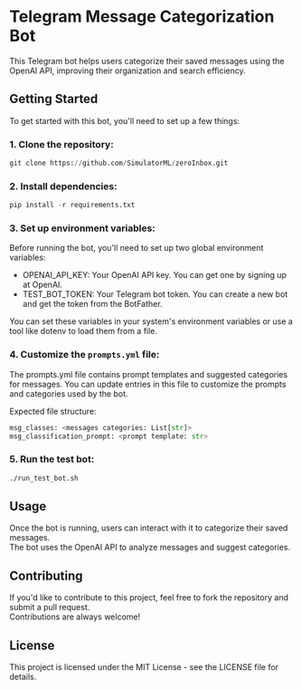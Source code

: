 # Telegram Message Categorization Bot
This Telegram bot helps users categorize their saved messages using the OpenAI API, improving their organization and search efficiency.

## Getting Started
To get started with this bot, you'll need to set up a few things:

### 1. Clone the repository:
```python
git clone https://github.com/SimulatorML/zeroInbox.git
```

### 2. Install dependencies:
```python
pip install -r requirements.txt
```

### 3. Set up environment variables:
Before running the bot, you'll need to set up two global environment variables:
* OPENAI_API_KEY: Your OpenAI API key. You can get one by signing up at OpenAI.
* TEST_BOT_TOKEN: Your Telegram bot token. You can create a new bot and get the token from the BotFather.

You can set these variables in your system's environment variables or use a tool like dotenv to load them from a file.

### 4. Customize the `prompts.yml` file:
The prompts.yml file contains prompt templates and suggested categories for messages.
You can update entries in this file to customize the prompts and categories used by the bot.

Expected file structure:
```python
msg_classes: <messages categories: List[str]>
msg_classification_prompt: <prompt template: str>
```

### 5. Run the test bot:
```bash
./run_test_bot.sh
```

## Usage
Once the bot is running, users can interact with it to categorize their saved messages.<br>
The bot uses the OpenAI API to analyze messages and suggest categories.

## Contributing
If you'd like to contribute to this project, feel free to fork the repository and submit a pull request.<br>
Contributions are always welcome!

## License
This project is licensed under the MIT License - see the LICENSE file for details.